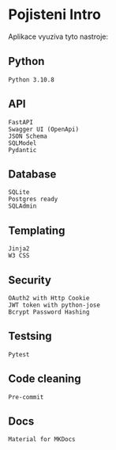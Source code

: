 # Pojisteni Intro

Aplikace vyuziva tyto nastroje:

## Python

    Python 3.10.8


## API
    FastAPI
    Swagger UI (OpenApi)
    JSON Schema
    SQLModel
    Pydantic

## Database
    SQLite
    Postgres ready
    SQLAdmin

## Templating
    Jinja2
    W3 CSS

## Security
    OAuth2 with Http Cookie
    JWT token with python-jose
    Bcrypt Password Hashing

## Testsing
    Pytest

## Code cleaning
    Pre-commit

## Docs
    Material for MKDocs

